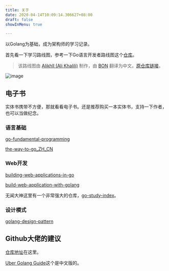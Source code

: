 ```yaml
---
title: 关于
date: 2020-04-14T10:09:14.306627+08:00
draft: false
showInMenu: true

---
```


以Golang为基础，成为架构师的学习记录。

首先看一下学习路线图，参考一下Go语言开发者路线图这个[仓库](https://github.com/Quorafind/golang-developer-roadmap-cn)。

> 该路线图由 [Alikhll (Ali Khalili)](https://github.com/Alikhll) 制作，由 [BON](https://github.com/Quorafind) 翻译为中文。[原仓库链接](https://github.com/Alikhll/golang-developer-roadmap)。

![image](/images/golang-developer-roadmap.png)

## 电子书

实体书携带不方便，那就看看电子书。还是推荐购买一本实体书，支持一下作者，也可以当做纪念。

### 语言基础

[go-fundamental-programming](https://github.com/unknwon/go-fundamental-programming)

[the-way-to-go_ZH_CN](https://github.com/unknwon/the-way-to-go_ZH_CN)

### Web开发

[building-web-applications-in-go](https://github.com/unknwon/building-web-applications-in-go)

[build-web-application-with-golang](https://github.com/astaxie/build-web-application-with-golang/blob/master/zh/preface.md)

无闻大神这里有一个非常强大的仓库，[go-study-index](https://github.com/unknwon/go-study-index)。

### 设计模式

[golang-design-pattern](https://github.com/senghoo/golang-design-pattern)

## Github大佬的建议

[仓库地址](https://github.com/cristaloleg/go-advices/blob/master/README_ZH.md)在这里。

[Uber Golang Guide](https://github.com/xxjwxc/uber_go_guide_cn)这个是中文版的。
